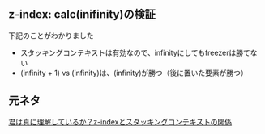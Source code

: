 ## z-index: calc(inifinity)の検証
下記のことがわかりました

- スタッキングコンテキストは有効なので、infinityにしてもfreezerは勝てない
- (infinity + 1) vs (infinity)は、(infinity)が勝つ（後に置いた要素が勝つ）

## 元ネタ
[君は真に理解しているか？z-indexとスタッキングコンテキストの関係](https://ics.media/entry/200609/)